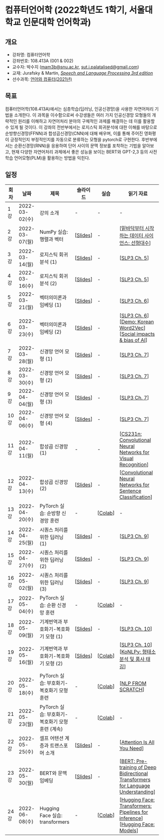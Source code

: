 # 컴퓨터언어학 (2022학년도 1학기, 서울대학교 인문대학 언어학과)

## 개요

+ 강좌명: 컴퓨터언어학
+ 강좌번호: 108.413A (001 & 002)
+ 교수자: 박수지 (mam3b@snu.ac.kr, sut.i.palatalised@gmail.com)
+ 교재: Jurafsky & Martin, *[Speech and Language Processing 3rd edition](https://web.stanford.edu/~jurafsky/slp3/)*
+ 선수과목: [언어와 컴퓨터(2021년)](https://github.com/suzisuti/LangComp2021)

## 목표

컴퓨터언어학(108.413A)에서는 심층학습(딥러닝, 인공신경망)을 사용한 자연어처리 기법을 소개한다. 이 과목을 이수함으로써 수강생들은 여러 가지 인공신경망 모형들의 개략적인 원리를 이해하고 자연어처리 분야의 구체적인 과제를 해결하는 데 이를 활용할 수 있게 될 것이다. 이 강좌의 전반부에서는 로지스틱 회귀분석에 대한 이해를 바탕으로 순방향신경망(FFNN)과 합성곱신경망(CNN)에 대해 배우며, 이를 통해 주어진 영화평이 긍정적인지 부정적인지를 자동으로 분류하는 모형을 pytorch로 구현한다. 후반부에서는 순환신경망(RNN)을 응용하여 단어 사이의 문맥 정보를 포착하는 기법을 알아보고, 현재 다양한 자연어처리 과제에서 좋은 성능을 보이는 BERT와 GPT-2,3 등의 사전학습 언어모형(PLM)을 활용하는 방법을 익힌다.

## 일정

|회차|날짜|제목|슬라이드|실습|읽기 자료|
|--|--|--|--|--|--|
|1강|2022-03-02(수)|강의 소개|-|-|-|
|2강|2022-03-07(월)|NumPy 실습: 행렬과 벡터|[[Slides](https://github.com/suzisuti/CompLing2022/blob/main/slides/02-20220307.pdf)]|-|[[밑바닥부터 시작하는 데이터 사이언스: 선형대수](https://github.com/insight-book/data-science-from-scratch/blob/master/scratch/linear_algebra.py)]|
|3강|2022-03-14(월)|로지스틱 회귀분석 (1)|[[Slides](https://github.com/suzisuti/CompLing2022/blob/main/slides/03-20220314.pdf)]|-|[[SLP3 Ch. 5](https://web.stanford.edu/~jurafsky/slp3/5.pdf)]|
|4강|2022-03-16(수)|로지스틱 회귀분석 (2)|[[Slides](https://github.com/suzisuti/CompLing2022/blob/main/slides/04-20220316.pdf)]|-|[[SLP3 Ch. 5](https://web.stanford.edu/~jurafsky/slp3/5.pdf)]|
|5강|2022-03-21(월)|벡터의미론과 임베딩 (1)|[[Slides](https://github.com/suzisuti/CompLing2022/blob/main/slides/05-20220321.pdf)]|-|[[SLP3 Ch. 6](https://web.stanford.edu/~jurafsky/slp3/6.pdf)]|
|6강|2022-03-23(수)|벡터의미론과 임베딩 (2)|[[Slides](https://github.com/suzisuti/CompLing2022/blob/main/slides/06-20220323.pdf)]|-|[[SLP3 Ch. 6](https://web.stanford.edu/~jurafsky/slp3/6.pdf)]<br>[[Demo: Korean Word2Vec](https://word2vec.kr/search/)]<br>[[Social impacts & bias of AI](https://kyunghyuncho.me/social-impacts-bias-of-ai/)]|
|7강|2022-03-28(월)|신경망 언어 모형 (1)|[[Slides](https://github.com/suzisuti/CompLing2022/blob/main/slides/07-20220328.pdf)]|-|[[SLP3 Ch. 7](https://web.stanford.edu/~jurafsky/slp3/7.pdf)]|
|8강|2022-03-30(수)|신경망 언어 모형 (2)|[[Slides](https://github.com/suzisuti/CompLing2022/blob/main/slides/08-20220330.pdf)]|-|[[SLP3 Ch. 7](https://web.stanford.edu/~jurafsky/slp3/7.pdf)]|
|9강|2022-04-04(월)|신경망 언어 모형 (3)|[[Slides](https://github.com/suzisuti/CompLing2022/blob/main/slides/09-20220404.pdf)]|-|[[SLP3 Ch. 7](https://web.stanford.edu/~jurafsky/slp3/7.pdf)]|
|10강|2022-04-06(수)|신경망 언어 모형 (4)|[[Slides](https://github.com/suzisuti/CompLing2022/blob/main/slides/10-20220406.pdf)]|-|[[SLP3 Ch. 7](https://web.stanford.edu/~jurafsky/slp3/7.pdf)]|
|11강|2022-04-11(월)|합성곱 신경망 (1)|-|-|[[CS231n: Convolutional Neural Networks for Visual Recognition](https://cs231n.github.io/convolutional-networks/)]|
|12강|2022-04-13(수)|합성곱 신경망 (2)|[[Slides](https://github.com/suzisuti/CompLing2022/blob/main/slides/12-20220413.pdf)]|-|[[Convolutional Neural Networks for Sentence Classification](https://aclanthology.org/D14-1181/)]|
|13강|2022-04-20(수)|PyTorch 실습: 순방향 신경망 훈련|-|[[Colab](https://colab.research.google.com/drive/1EYMWmo3oeRIsBdAXUYJ7itgUgPykeYlk?usp=sharing)]|-|
|14강|2022-04-25(월)|시퀀스 처리를 위한 딥러닝 (1)|[[Slides](https://github.com/suzisuti/CompLing2022/blob/main/slides/14-20220425.pdf)]|-|[[SLP3 Ch. 9](https://web.stanford.edu/~jurafsky/slp3/9.pdf)]|
|15강|2022-04-27(수)|시퀀스 처리를 위한 딥러닝 (2)|[[Slides](https://github.com/suzisuti/CompLing2022/blob/main/slides/15-20220427.pdf)]|-|[[SLP3 Ch. 9](https://web.stanford.edu/~jurafsky/slp3/9.pdf)]|
|16강|2022-05-02(월)|시퀀스 처리를 위한 딥러닝 (3)|[[Slides](https://github.com/suzisuti/CompLing2022/blob/main/slides/16-20220502.pdf)]|-|[[SLP3 Ch. 9](https://web.stanford.edu/~jurafsky/slp3/9.pdf)]|
|17강|2022-05-04(수)|PyTorch 실습: 순환 신경망 훈련|-|[[Colab](https://colab.research.google.com/drive/18heoB0yM4zMovZNDwxhGgKg9_HTCgPZV?usp=sharing)]|-|
|18강|2022-05-09(월)|기계번역과 부호화기-복호화기 모형 (1)|[[Slides](https://github.com/suzisuti/CompLing2022/blob/main/slides/18-20220509.pdf)]|-|[[SLP3 Ch. 10](https://web.stanford.edu/~jurafsky/slp3/10.pdf)]|
|19강|2022-05-16(월)|기계번역과 부호화기-복호화기 모형 (2)|[[Slides](https://github.com/suzisuti/CompLing2022/blob/main/slides/19-20220511.pdf)]|[[Colab](https://colab.research.google.com/drive/1wyTKSU3IbDkjB5aeInQYKfnCZiuBsp8d?usp=sharing)]|[[SLP3 Ch. 10](https://web.stanford.edu/~jurafsky/slp3/10.pdf)]<br>[[KoNLPy: 형태소 분석 및 품사 태깅](https://konlpy.org/ko/latest/morph/)]|
|20강|2022-05-18(수)|PyTorch 실습: 부호화기-복호화기 모형 훈련|-|[[Colab](https://colab.research.google.com/drive/1T-WMtRWcfmMwEtD8B6QkJJGJQRhrJ35E?usp=sharing)]|[[NLP FROM SCRATCH](https://pytorch.org/tutorials/intermediate/seq2seq_translation_tutorial.html)]|
|21강|2022-05-23(월)|PyTorch 실습: 부호화기-복호화기 모형 훈련 (계속)|-|[[Colab](https://colab.research.google.com/drive/1T-WMtRWcfmMwEtD8B6QkJJGJQRhrJ35E?usp=sharing)]|-|
|22강|2022-05-25(수)|셀프 어텐션 계층과 트랜스포머 소개|[[Slides](https://github.com/suzisuti/CompLing2022/blob/main/slides/22-20220525.pdf)]|-|[[Attention Is All You Need](https://arxiv.org/abs/1706.03762)]|
|23강|2022-05-30(월)|BERT와 문맥 임베딩|[[Slides](https://github.com/suzisuti/CompLing2022/blob/main/slides/23-20220530.pdf)]|-|[[BERT: Pre-training of Deep Bidirectional Transformers for Language Understanding](https://aclanthology.org/N19-1423/)]|
|24강|2022-06-08(수)|Hugging Face 실습: transformers|-|[[Colab](https://colab.research.google.com/drive/1_XpQ5HoGnfs9Ikyd_1jKf0s8-sJ4dQ9C?usp=sharing)]|[[Hugging Face: Transformers: Pipelines for inference](https://huggingface.co/docs/transformers/main/en/pipeline_tutorial)]<br>[[Hugging Face: Models](https://huggingface.co/models)]|
